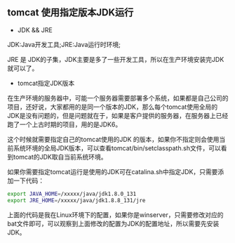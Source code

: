 ## tomcat 使用指定版本JDK运行

* JDK && JRE

JDK:Java开发工具;JRE:Java运行时环境;

JRE 是 JDK的子集，JDK主要是多了一些开发工具，所以在生产环境安装完JDK就可以了。

* tomcat指定JDK版本

在生产环境的服务器中，可能一个服务器需要部署多个系统，如果都是自己公司的项目，还好说，大家都用的是同一个版本的JDK，那么每个tomcat使用全局的JDK是没有问题的，但是问题就在于，如果是客户提供的服务器，在服务器上已经跑了一个上古时期的项目，用的是JDK6。

这个时候就需要指定自己的tomcat使用的JDK 的版本，如果你不指定则会使用当前系统环境的全局JDK版本，可以查看tomcat/bin/setclasspath.sh文件，可以看到tomcat的JDK取自当前系统环境。

如果你需要指定tomcat运行是使用的JDK可在catalina.sh中指定JDK，只需要添加一下代码：

```bash
export JAVA_HOME=/xxxxx/java/jdk1.8.0_131
export JRE_HOME=/xxxxx/java/jdk1.8.8_131/jre
```

上面的代码是我在Linux环境下的配置，如果你是winserver，只需要修改对应的bat文件即可，可以观察到上面修改的配置为JDK的配置地址，所以需要先安装JDK。

